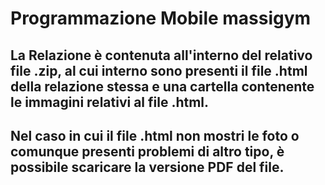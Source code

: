 # Programmazione Mobile massigym

## La Relazione è contenuta all'interno del relativo file .zip, al cui interno sono presenti il file .html della relazione stessa e una cartella contenente le immagini relativi al file .html.

## Nel caso in cui il file .html non mostri le foto o comunque presenti problemi di altro tipo, è possibile scaricare la versione PDF del file.
